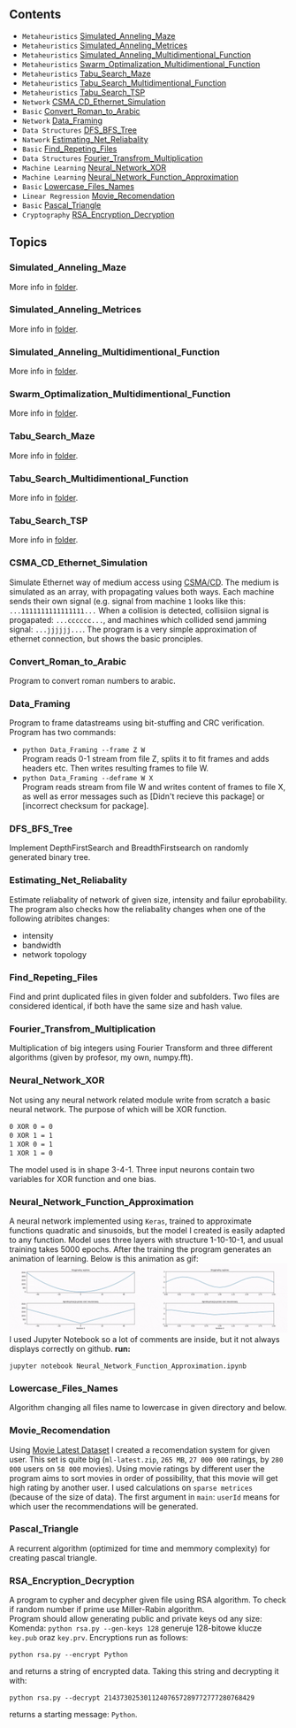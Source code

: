 ## Contents
* `Metaheuristics` [Simulated_Anneling_Maze](#Simulated_Anneling_Maze)
* `Metaheuristics` [Simulated_Anneling_Metrices](#Simulated_Anneling_Metrices)
* `Metaheuristics` [Simulated_Anneling_Multidimentional_Function](#Simulated_Anneling_Multidimentional_Function)
* `Metaheuristics` [Swarm_Optimalization_Multidimentional_Function](#Swarm_Optimalization_Multidimentional_Function)
* `Metaheuristics` [Tabu_Search_Maze](#Tabu_Search_Maze)
* `Metaheuristics` [Tabu_Search_Multidimentional_Function](#Tabu_Search_Multidimentional_Function)
* `Metaheuristics` [Tabu_Search_TSP](#Tabu_Search_TSP)
* `Network` [CSMA_CD_Ethernet_Simulation](#CSMA_CD_Ethernet_Simulation)
* `Basic` [Convert_Roman_to_Arabic](#Convert_Roman_to_Arabic)
* `Network` [Data_Framing](#Data_Framing)
* `Data Structures` [DFS_BFS_Tree](#DFS_BFS_Tree)
* `Natwork` [Estimating_Net_Reliabality](#Estimating_Net_Reliabality)
* `Basic` [Find_Repeting_Files](#Find_Repeting_Files)
* `Data Structures` [Fourier_Transfrom_Multiplication](#Fourier_Transfrom_Multiplication)
* `Machine Learning` [Neural_Network_XOR](#Neural_Network_XOR)
* `Machine Learning` [Neural_Network_Function_Approximation](#Neural_Network_Function_Approximation)
* `Basic` [Lowercase_Files_Names](#Lowercase_Files_Names)
* `Linear Regression` [Movie_Recomendation](#Movie_Recomendation)
* `Basic` [Pascal_Triangle](#Pascal_Triangle)
* `Cryptography` [RSA_Encryption_Decryption](#RSA_Encryption_Decryption)

## Topics
### Simulated_Anneling_Maze
More info in [folder](Simulated_Anneling_Maze).
### Simulated_Anneling_Metrices
More info in [folder](Simulated_Anneling_Metrices).
### Simulated_Anneling_Multidimentional_Function
More info in [folder](Simulated_Anneling_Multidimentional_Function).
### Swarm_Optimalization_Multidimentional_Function
More info in [folder](Swarm_Optimalization_Multidimentional_Function).
### Tabu_Search_Maze
More info in [folder](Tabu_Search_Maze).
### Tabu_Search_Multidimentional_Function
More info in [folder](Tabu_Search_Multidimentional_Function).
### Tabu_Search_TSP
More info in [folder](Tabu_Search_TSP).

### CSMA_CD_Ethernet_Simulation
Simulate Ethernet way of medium access using [CSMA/CD](https://pl.wikipedia.org/wiki/CSMA/CD). The medium is simulated as an array, with propagating values both ways. Each machine sends their own signal (e.g. signal from machine `1` looks like this: ```...1111111111111111...``` When a collision is detected, collisiion signal is progapated: ```...cccccc...```, and machines which collided send jamming signal: ```...jjjjjj...```. The program is a very simple approximation of ethernet connection, but shows the basic pronciples.

### Convert_Roman_to_Arabic
Program to convert roman numbers to arabic.

### Data_Framing
Program to frame datastreams using bit-stuffing and CRC verification. Program has two commands:
* `python Data_Framing --frame Z W` <br/>
Program reads 0-1 stream from file Z, splits it to fit frames and adds headers etc. Then writes resulting frames to file W.
* `python Data_Framing --deframe W X` <br/>
Program reads stream from file W and writes content of frames to file X, as well as error messages such as [Didn't recieve this package] or [incorrect checksum for package].

### DFS_BFS_Tree
Implement DepthFirstSearch and BreadthFirstsearch on randomly generated binary tree.

### Estimating_Net_Reliabality
Estimate reliabality of network of given size, intensity and failur eprobability. The program also checks how the reliabality changes when one of the following atribites changes:
* intensity
* bandwidth
* network topology

### Find_Repeting_Files
Find and print duplicated files in given folder and subfolders. Two files are considered identical, if both have the same size and hash value.

### Fourier_Transfrom_Multiplication
Multiplication of big integers using Fourier Transform and three different algorithms (given by profesor, my own, numpy.fft).

### Neural_Network_XOR
Not using any neural network related module write from scratch a basic neural network. The purpose of which will be XOR function.
```
0 XOR 0 = 0
0 XOR 1 = 1
1 XOR 0 = 1
1 XOR 1 = 0
```
The model used is in shape 3-4-1. Three input neurons contain two variables for XOR function and one bias.

### Neural_Network_Function_Approximation
A neural network implemented using `Keras`, trained to approximate functions quadratic and sinusoids, but the model I created is easily adapted to any function. Model uses three layers with structure 1-10-10-1, and usual training takes 5000 epochs. After the training the program generates an animation of learning. Below is this animation as gif:
![Nwural Network learning preview](imgs/neural-network.gif)
I used Jupyter Notebook so a lot of comments are inside, but it not always displays correctly on github.
**run:**<br/>
```
jupyter notebook Neural_Network_Function_Approximation.ipynb
```

### Lowercase_Files_Names
Algorithm changing all files name to lowercase in given directory and below.

### Movie_Recomendation
Using [Movie Latest Dataset](https://grouplens.org/datasets/movielens/latest/) I created a recomendation system for given user. This set is quite big (`ml-latest.zip`, `265 MB`, `27 000 000` ratings, by `280 000` users on `58 000` movies). Using movie ratings by different user the program aims to sort movies in order of possibility, that this movie will get high rating by another user. I used calculations on `sparse metrices` (because of the size of data). The first argument in `main`: `userId` means for which user the recommendations will be generated.

### Pascal_Triangle
A recurrent algorithm (optimized for time and memmory complexity) for creating pascal triangle.

### RSA_Encryption_Decryption
A program to cypher and decypher given file using RSA algorithm. To check if random number if prime use Miller-Rabin algorithm.<br/>
Program should allow generating public and private keys od any size:
Komenda: `python rsa.py --gen-keys 128` generuje 128-bitowe klucze `key.pub` oraz `key.prv`.
Encryptions run as follows:
```
python rsa.py --encrypt Python
```
and returns a string of encrypted data. Taking this string and decrypting it with:
```
python rsa.py --decrypt 21437302530112407657289772777280768429
```
returns a starting message: `Python`.

